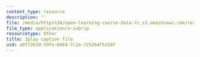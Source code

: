 ```yaml
---
content_type: resource
description: ''
file: /media/https%3A/open-learning-course-data-rc.s3.amazonaws.com/res-18-009-learn-differential-equations-up-close-with-gilbert-strang-and-cleve-moler-fall-2015/a0ff263d59fe66647c2a725264f52587_zrFJKy5l_PY.srt
file_type: application/x-subrip
resourcetype: Other
title: 3play caption file
uid: a0ff263d-59fe-6664-7c2a-725264f52587
---
```

